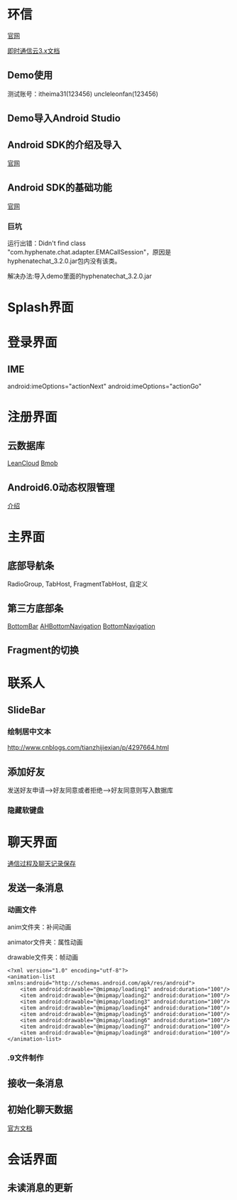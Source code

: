 # 环信 #
[官网](http://www.easemob.com/product/cs?utm_source=baidu-pp)

[即时通信云3.x文档](http://docs.easemob.com/im/start)

## Demo使用 ##
测试账号：itheima31(123456) uncleleonfan(123456)

## Demo导入Android Studio ##

## Android SDK的介绍及导入 ##
[官网](http://docs.easemob.com/im/200androidclientintegration/10androidsdkimport)

## Android SDK的基础功能 ##
[官网](http://docs.easemob.com/im/200androidclientintegration/30androidsdkbasics)
### 巨坑 ###
运行出错：Didn't find class "com.hyphenate.chat.adapter.EMACallSession"，原因是hyphenatechat_3.2.0.jar包内没有该类。

解决办法:导入demo里面的hyphenatechat_3.2.0.jar

# Splash界面 #

# 登录界面 #
## IME ##
android:imeOptions="actionNext"
android:imeOptions="actionGo"

# 注册界面 #
## 云数据库 ##
[LeanCloud](https://leancloud.cn/)
[Bmob](http://www.bmob.cn/)

## Android6.0动态权限管理 ##
[介绍](http://www.jianshu.com/p/a37f4827079a)

# 主界面 #

## 底部导航条 ##
RadioGroup, TabHost, FragmentTabHost, 自定义
## 第三方底部条 ##
[BottomBar](https://github.com/roughike/BottomBar)
[AHBottomNavigation](https://github.com/aurelhubert/ahbottomnavigation)
[BottomNavigation](https://github.com/Ashok-Varma/BottomNavigation)
## Fragment的切换 ##


# 联系人 #

## SlideBar ##
### 绘制居中文本 ###
http://www.cnblogs.com/tianzhijiexian/p/4297664.html

## 添加好友 ##
发送好友申请-->好友同意或者拒绝-->好友同意则写入数据库

### 隐藏软键盘 ###

# 聊天界面 #
[通信过程及聊天记录保存](http://docs.easemob.com/im/000quickstart/25communicationandmessagestorage)
## 发送一条消息 ##

### 动画文件 ###
anim文件夹：补间动画

animator文件夹：属性动画

drawable文件夹：帧动画

	<?xml version="1.0" encoding="utf-8"?>
	<animation-list xmlns:android="http://schemas.android.com/apk/res/android">
	    <item android:drawable="@mipmap/loading1" android:duration="100"/>
	    <item android:drawable="@mipmap/loading2" android:duration="100"/>
	    <item android:drawable="@mipmap/loading3" android:duration="100"/>
	    <item android:drawable="@mipmap/loading4" android:duration="100"/>
	    <item android:drawable="@mipmap/loading5" android:duration="100"/>
	    <item android:drawable="@mipmap/loading6" android:duration="100"/>
	    <item android:drawable="@mipmap/loading7" android:duration="100"/>
	    <item android:drawable="@mipmap/loading8" android:duration="100"/>
	</animation-list>

### .9文件制作 ###

## 接收一条消息 ##

## 初始化聊天数据 ##
[官方文档](http://docs.easemob.com/im/200androidclientintegration/50singlechat)

# 会话界面 #

## 未读消息的更新 ##